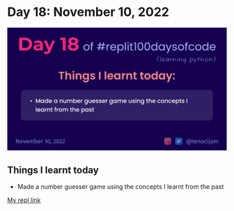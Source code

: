 # Day 18: November 10, 2022
![Day 18](Day18.png)

## Things I learnt today

- Made a number guesser game using the concepts I learnt from the past

[My repl link](https://replit.com/@tenocijam/day18100-days#main.py)